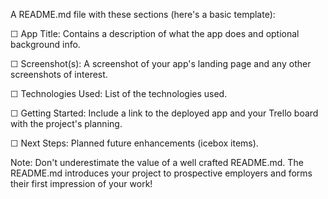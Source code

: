 A README.md file with these sections (here's a basic template):

☐ App Title: Contains a description of what the app does and optional background info.

☐ Screenshot(s): A screenshot of your app's landing page and any other screenshots of interest.

☐ Technologies Used: List of the technologies used.

☐ Getting Started: Include a link to the deployed app and your Trello board with the project's planning.

☐ Next Steps: Planned future enhancements (icebox items).

Note: Don't underestimate the value of a well crafted README.md. The README.md introduces your project to prospective employers and forms their first impression of your work!
